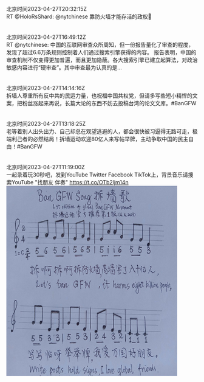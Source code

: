 北京时间2023-04-27T20:32:15Z<br>RT @HoloRsShard: @nytchinese 靠防火墙才能存活的政权🤮<br><br><br>北京时间2023-04-27T16:49:12Z<br>RT @nytchinese: 中国的互联网审查众所周知，但一份报告量化了审查的程度，发现了超过6.6万条规则控制着人们通过搜索引擎获得的内容。
报告表明，中国的审查机制不仅变得更加普遍，而且更加隐蔽。各大搜索引擎已建立起算法，对政治敏感内容进行“硬审查”。其中审查最为认真的是…<br><br><br>北京时间2023-04-27T14:14:16Z<br>拆墙人尊重所有反中共的民运力量，也祝福中国共权党，但请多写些短小精悍的文案，把粉丝涨起来再说，长篇大论的东西不妨去投稿台湾的论文文库。#BanGFW<br><br><br>北京时间2023-04-27T13:18:25Z<br>老等着别人出头出力、自己却总在观望逃避的人，都会很快被习逼得无路可走，极端利己者的必然结局！拆墙运动欢迎80亿人来写帖举牌，主动争取中国的民主自由！#BanGFW<br><br><br>北京时间2023-04-27T11:19:00Z<br>一起录着玩30秒吧，发到YouTube Twitter Facebook TikTok上，背景音乐请搜索YouTube "找朋友 伴奏" https://t.co/OTb2ljm14n<br><img src='/temp/image/2023/v-Month-4/1651425686866001920_0.jpg' width='450' height='500'><br><br>